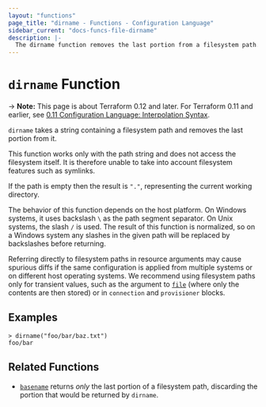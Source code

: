 ```yaml
---
layout: "functions"
page_title: "dirname - Functions - Configuration Language"
sidebar_current: "docs-funcs-file-dirname"
description: |-
  The dirname function removes the last portion from a filesystem path.
---
```


# `dirname` Function

-> **Note:** This page is about Terraform 0.12 and later. For Terraform 0.11 and
earlier, see
[0.11 Configuration Language: Interpolation Syntax](../../configuration-0-11/interpolation.html).

`dirname` takes a string containing a filesystem path and removes the last
portion from it.

This function works only with the path string and does not access the
filesystem itself. It is therefore unable to take into account filesystem
features such as symlinks.

If the path is empty then the result is `"."`, representing the current
working directory.

The behavior of this function depends on the host platform. On Windows systems,
it uses backslash `\` as the path segment separator. On Unix systems, the slash
`/` is used. The result of this function is normalized, so on a Windows system
any slashes in the given path will be replaced by backslashes before returning.

Referring directly to filesystem paths in resource arguments may cause
spurious diffs if the same configuration is applied from multiple systems or on
different host operating systems. We recommend using filesystem paths only
for transient values, such as the argument to [`file`](./file.html) (where
only the contents are then stored) or in `connection` and `provisioner` blocks.

## Examples

```
> dirname("foo/bar/baz.txt")
foo/bar
```

## Related Functions

* [`basename`](./basename.html) returns _only_ the last portion of a filesystem
  path, discarding the portion that would be returned by `dirname`.
